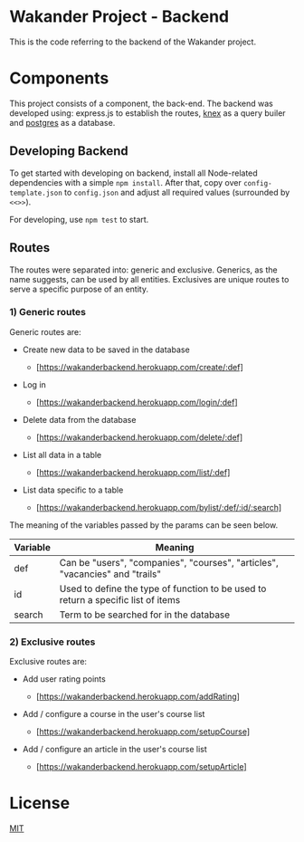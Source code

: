 <h1>Wakander Project - Backend</h1>

This is the code referring to the backend of the <bold>Wakander</bold> project.

# Components

This project consists of a component, the back-end. The backend was developed using: express.js to establish the routes, [knex](http://knexjs.org/) as a query builer and [postgres](https://www.postgresql.org/) as a database.

## Developing Backend

To get started with developing on backend, install all Node-related dependencies with a simple `npm install`. After that, copy over `config-template.json` to `config.json` and adjust all required values (surrounded by `<<>>`).

For developing, use `npm test` to start.

## Routes

The routes were separated into: generic and exclusive. Generics, as the name suggests, can be used by all entities. Exclusives are unique routes to serve a specific purpose of an entity.

### 1) Generic routes

Generic routes are:

* Create new data to be saved in the database
    - [https://wakanderbackend.herokuapp.com/create/:def]

* Log in
    - [https://wakanderbackend.herokuapp.com/login/:def]

* Delete data from the database
    - [https://wakanderbackend.herokuapp.com/delete/:def]

* List all data in a table
    - [https://wakanderbackend.herokuapp.com/list/:def]

* List data specific to a table
    - [https://wakanderbackend.herokuapp.com/bylist/:def/:id/:search]

The meaning of the variables passed by the params can be seen below.

Variable  | Meaning
--------- | ------
def       | Can be "users", "companies", "courses", "articles", "vacancies" and "trails"
id        | Used to define the type of function to be used to return a specific list of items
search    | Term to be searched for in the database

### 2) Exclusive routes

Exclusive routes are:

* Add user rating points
    - [https://wakanderbackend.herokuapp.com/addRating]

* Add / configure a course in the user's course list
    - [https://wakanderbackend.herokuapp.com/setupCourse]

* Add / configure an article in the user's course list
    - [https://wakanderbackend.herokuapp.com/setupArticle]

# License

[MIT](http://opensource.org/licenses/MIT)